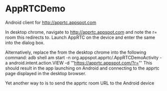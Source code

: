 AppRTCDemo
==========

Android client for http://apprtc.appspot.com

In desktop chrome, navigate to http://apprtc.appspot.com and note the r=<NNN> room
this redirects to.  Launch AppRTC on the device and enter the same <NNN> into
the dialog box.

Alternatively, replace the <NNN> from the desktop chrome into the following
command:
adb shell am start -n org.appspot.apprtc/.AppRTCDemoActivity -a android.intent.action.VIEW -d '"https://apprtc.appspot.com/?r=<NNN>"'
This should result in the app launching on Android and connecting to the apprtc
page displayed in the desktop browser.

Yet another way to is to send the apprtc room URL to the Android device

